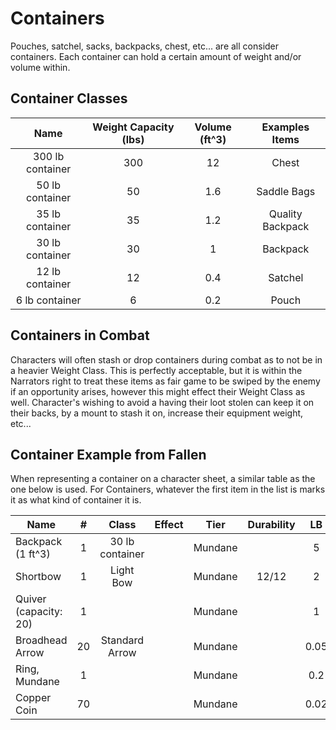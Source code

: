 # Containers

Pouches, satchel, sacks, backpacks, chest, etc... are all consider containers. Each container can hold a certain amount of weight and/or volume within.

## Container Classes

|       Name       | Weight Capacity (lbs) | Volume (ft^3) |  Examples Items  |
| :--------------: | :-------------------: | :-----------: | :--------------: |
| 300 lb container |          300          |      12       |      Chest       |
| 50 lb container  |          50           |      1.6      |   Saddle Bags    |
| 35 lb container  |          35           |      1.2      | Quality Backpack |
| 30 lb container  |          30           |       1       |     Backpack     |
| 12 lb container  |          12           |      0.4      |     Satchel      |
|  6 lb container  |           6           |      0.2      |      Pouch       |

## Containers in Combat

Characters will often stash or drop containers during combat as to not be in a heavier Weight Class. This is perfectly acceptable, but it is within the Narrators right to treat these items as fair game to be swiped by the enemy if an opportunity arises, however this might effect their Weight Class as well. Character's wishing to avoid a having their loot stolen can keep it on their backs, by a mount to stash it on, increase their equipment weight, etc...

## Container Example from Fallen

When representing a container on a character sheet, a similar table as the one below is used. For Containers, whatever the first item in the list is marks it as what kind of container it is.

| Name                  |   #   |      Class      | Effect |  Tier   | Durability |  LB   | Value |
| --------------------- | :---: | :-------------: | ------ | :-----: | :--------: | :---: | :---: |
| Backpack (1 ft^3)     |   1   | 30 lb container |        | Mundane |            |   5   | 2 bc  |
| Shortbow              |   1   |    Light Bow    |        | Mundane |   12/12    |   2   | 25 bc |
| Quiver (capacity: 20) |   1   |                 |        | Mundane |            |   1   | 1 bc  |
| Broadhead Arrow       |  20   | Standard Arrow  |        | Mundane |            | 0.05  | 5 cc  |
| Ring, Mundane         |   1   |                 |        | Mundane |            |  0.2  | 30 cc |
| Copper Coin           |  70   |                 |        | Mundane |            | 0.02  | 1 cc  |
